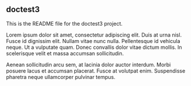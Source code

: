 ## doctest3

This is the README file for the doctest3 project.

Lorem ipsum dolor sit amet, consectetur adipiscing elit. Duis at urna nisl. Fusce id dignissim elit. 
Nullam vitae nunc nulla. Pellentesque id vehicula neque. Ut a vulputate quam. 
Donec convallis dolor vitae dictum mollis. In scelerisque velit et massa accumsan sollicitudin. 

Aenean sollicitudin arcu sem, at lacinia dolor auctor interdum. 
Morbi posuere lacus et accumsan placerat. Fusce at volutpat enim. Suspendisse pharetra neque ullamcorper pulvinar tempus.
